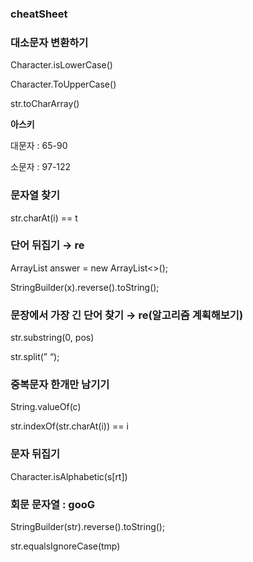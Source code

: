 ### cheatSheet

### 대소문자 변환하기

Character.isLowerCase()

Character.ToUpperCase()

str.toCharArray()

**아스키**

대문자 : 65-90

소문자 : 97-122

### 문자열 찾기

str.charAt(i) == t

### 단어 뒤집기 → re

ArrayList<String> answer = new ArrayList<>();

StringBuilder(x).reverse().toString();

### 문장에서 가장 긴 단어 찾기 → re(알고리즘 계획해보기)

str.substring(0, pos)

str.split(” “);

### 중복문자 한개만 남기기

String.valueOf(c)

str.indexOf(str.charAt(i)) == i

### 문자 뒤집기

Character.isAlphabetic(s[rt])

### 회문 문자열 : gooG

StringBuilder(str).reverse().toString();

str.equalsIgnoreCase(tmp)